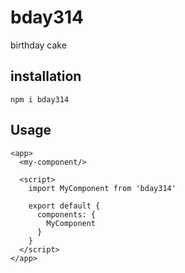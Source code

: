 # bday314

birthday cake

## installation

```
npm i bday314
```

## Usage

```riot
<app>
  <my-component/>

  <script>
    import MyComponent from 'bday314'

    export default {
      components: {
        MyComponent
      }
    }
  </script>
</app>

```
